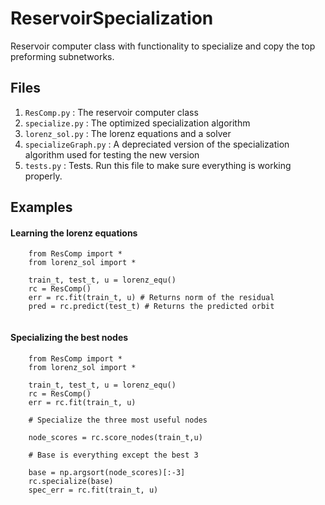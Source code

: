 # ReservoirSpecialization
Reservoir computer class with functionality to specialize and copy the top preforming subnetworks.

## Files
1. `ResComp.py`      : The reservoir computer class
2. `specialize.py`   : The optimized specialization algorithm
3. `lorenz_sol.py`   : The lorenz equations and a solver
4. `specializeGraph.py` : A depreciated version of the specialization algorithm used for testing the new version
5. `tests.py`        : Tests. Run this file to make sure everything is working properly.

## Examples

#### Learning the lorenz equations

``` 
    from ResComp import *
    from lorenz_sol import *
    
    train_t, test_t, u = lorenz_equ()
    rc = ResComp()
    err = rc.fit(train_t, u) # Returns norm of the residual
    pred = rc.predict(test_t) # Returns the predicted orbit
    
```

#### Specializing the best nodes

``` 
    from ResComp import *
    from lorenz_sol import *
    
    train_t, test_t, u = lorenz_equ()
    rc = ResComp()
    err = rc.fit(train_t, u)
    
    # Specialize the three most useful nodes
    
    node_scores = rc.score_nodes(train_t,u)
    
    # Base is everything except the best 3
    
    base = np.argsort(node_scores)[:-3]
    rc.specialize(base)
    spec_err = rc.fit(train_t, u)
```
